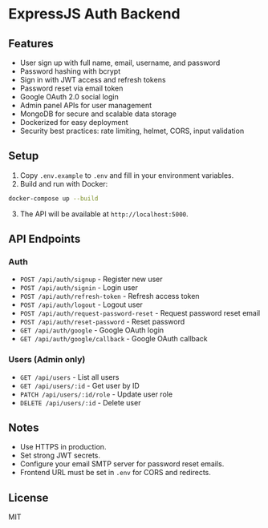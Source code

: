 # ExpressJS Auth Backend

## Features

- User sign up with full name, email, username, and password
- Password hashing with bcrypt
- Sign in with JWT access and refresh tokens
- Password reset via email token
- Google OAuth 2.0 social login
- Admin panel APIs for user management
- MongoDB for secure and scalable data storage
- Dockerized for easy deployment
- Security best practices: rate limiting, helmet, CORS, input validation

## Setup

1. Copy `.env.example` to `.env` and fill in your environment variables.
2. Build and run with Docker:

```bash
docker-compose up --build
```

3. The API will be available at `http://localhost:5000`.

## API Endpoints

### Auth

- `POST /api/auth/signup` - Register new user
- `POST /api/auth/signin` - Login user
- `POST /api/auth/refresh-token` - Refresh access token
- `POST /api/auth/logout` - Logout user
- `POST /api/auth/request-password-reset` - Request password reset email
- `POST /api/auth/reset-password` - Reset password
- `GET /api/auth/google` - Google OAuth login
- `GET /api/auth/google/callback` - Google OAuth callback

### Users (Admin only)

- `GET /api/users` - List all users
- `GET /api/users/:id` - Get user by ID
- `PATCH /api/users/:id/role` - Update user role
- `DELETE /api/users/:id` - Delete user

## Notes

- Use HTTPS in production.
- Set strong JWT secrets.
- Configure your email SMTP server for password reset emails.
- Frontend URL must be set in `.env` for CORS and redirects.

## License

MIT